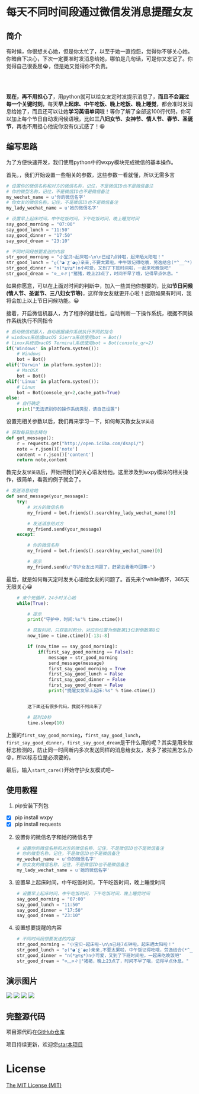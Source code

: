 # 每天不同时间段通过微信发消息提醒女友
## 简介

有时候，你很想关心她，但是你太忙了，以至于她一直抱怨，觉得你不够关心她。你暗自下决心，下次一定要准时发消息给她，哪怕是几句话，可是你又忘记了。你觉得自己很委屈😭，但是她又觉得你不负责。

<br />

<br />

**现在，再不用担心了**，用python就可以给女友定时发提示消息了，**而且不会漏过每一个关键时刻**，每天**早上起床、中午吃饭、晚上吃饭、晚上睡觉**，都会准时发消息给她了，而且还可以让她**学习英语单词**哦！等你了解了全部这100行代码，你可以加上每个节日自动发问候语哦，比如**三八妇女节、女神节、情人节、春节、圣诞节**，再也不用担心他说你没有仪式感了！😀



## 编写思路
为了方便快速开发，我们使用python中的wxpy模块完成微信的基本操作。

首先，，我们开始设置一些相关的参数，这些参数一看就懂，所以无需多言
```python
# 设置你的微信名称和对方的微信名称，记住，不是微信ID也不是微信备注
# 你的微型名称，记住，不是微信ID也不是微信备注
my_wechat_name = u'你的微信名字'
# 你女友的微信名称，记住，不是微信ID也不是微信备注
my_lady_wechat_name = u'她的微信名字'

# 设置早上起床时间，中午吃饭时间，下午吃饭时间，晚上睡觉时间
say_good_morning = "07:00"
say_good_lunch = "11:50"
say_good_dinner = "17:50"
say_good_dream = "23:10"

# 不同时间段想要发送的内容
str_good_morning = "小宝贝~起床啦~\n\n已经7点钟啦，起来晒太阳啦！"
str_good_lunch = "ლ(°◕‵ƹ′◕ლ)亲亲,不要太累啦，中午饭记得吃哦，劳逸结合(*^__^*) 嘻嘻……"
str_good_dinner = "n(*≧▽≦*)n小可爱，又到了下班时间啦，一起来吃晚饭吧"
str_good_dream = "⊙﹏⊙∥∣°猪猪，晚上23点了，时间不早了哦，记得早点休息。"
```

如果你愿意，可以在上面对时间的判断中，加入一些其他你想要的，比如**节日问候(情人节、圣诞节、三八妇女节等)**，这样你女友就更开心啦！后期如果有时间，我将会加上以上节日问候功能。😀



接着，开启微信机器人，为了程序的健壮性，自动判断一下操作系统，根据不同操作系统执行不同指令
```python
# 启动微信机器人，自动根据操作系统执行不同的指令
# windows系统或macOS Sierra系统使用bot = Bot()
# linux系统或macOS Terminal系统使用bot = Bot(console_qr=2)
if('Windows' in platform.system()):
    # Windows
    bot = Bot()
elif('Darwin' in platform.system()):
    # MacOSX
    bot = Bot()
elif('Linux' in platform.system()):
    # Linux
    bot = Bot(console_qr=2,cache_path=True)
else:
    # 自行确定
    print("无法识别你的操作系统类型，请自己设置")
```



设置完相关参数以后，我们再来学习一下，如何每天教女友`学英语`
```python
# 获取每日励志精句
def get_message():
    r = requests.get("http://open.iciba.com/dsapi/")
    note = r.json()['note']
    content = r.json()['content']
    return note,content
```



教完女友`学英语`后，开始把我们的关心语发给他。这里涉及到wxpy模块的相关操作，很简单，看我的例子就会了。
```python
# 发送消息给她
def send_message(your_message):
    try:
        # 对方的微信名称
        my_friend = bot.friends().search(my_lady_wechat_name)[0]

        # 发送消息给对方
        my_friend.send(your_message)
    except:

        # 你的微信名称
        my_friend = bot.friends().search(my_wechat_name)[0]

        # 提示
        my_friend.send(u"守护女友出问题了，赶紧去看看咋回事~")
```


最后，就是如何每天定时发关心语给女友的问题了。首先来个while循环，365天无限关心😀
```python
    # 来个死循环，24小时关心她
    while(True):

        # 提示
        print("守护中，时间:%s"% time.ctime())

        # 获取时间，只获取时和分，对应的位置为倒数第13位到倒数第8位
        now_time = time.ctime()[-13:-8]

        if (now_time == say_good_morning):
            if(first_say_good_morning == False):
                message = str_good_morning
                send_message(message)
                first_say_good_morning = True
                first_say_good_lunch = False
                first_say_good_dinner = False
                first_say_good_dream = False
                print("提醒女友早上起床:%s" % time.ctime())


        这下面还有很多代码，我就不列出来了

        # 延时10秒
        time.sleep(10)
```

上面的`first_say_good_morning`，`first_say_good_lunch`，`first_say_good_dinner`，`first_say_good_dream`是干什么用的呢？其实是用来做标志检测的，防止同一时间断内多次发送同样的消息给女友，发多了被拉黑怎么办😰，所以标志位是必须要的。


最后，输入`start_care()`开始守护女友模式吧~



## 使用教程

1. pip安装下列包
- [x] pip install wxpy
- [x] pip install requests
2. 设置你的微信名字和她的微信名字

```python
    # 设置你的微信名称和对方的微信名称，记住，不是微信ID也不是微信备注
    # 你的微型名称，记住，不是微信ID也不是微信备注
    my_wechat_name = u'你的微信名字'
    # 你女友的微信名称，记住，不是微信ID也不是微信备注
    my_lady_wechat_name = u'她的微信名字'
```
3. 设置早上起床时间，中午吃饭时间，下午吃饭时间，晚上睡觉时间
```python
    # 设置早上起床时间，中午吃饭时间，下午吃饭时间，晚上睡觉时间
    say_good_morning = "07:00"
    say_good_lunch = "11:50"
    say_good_dinner = "17:50"
    say_good_dream = "23:10"
```

4. 设置想要提醒的内容
```python
    # 不同时间段想要发送的内容
    str_good_morning = "小宝贝~起床啦~\n\n已经7点钟啦，起来晒太阳啦！"
    str_good_lunch = "ლ(°◕‵ƹ′◕ლ)亲亲,不要太累啦，中午饭记得吃哦，劳逸结合(*^__^*) 嘻嘻……"
    str_good_dinner = "n(*≧▽≦*)n小可爱，又到了下班时间啦，一起来吃晚饭吧"
    str_good_dream = "⊙﹏⊙∥∣°猪猪，晚上23点了，时间不早了哦，记得早点休息。"
```

## 演示图片

![](example1.png)
![](example2.png)
![](example3.png)
![](example4.png)


## 完整源代码
项目源代码在[GitHub仓库][5]

项目持续更新，欢迎您[star本项目][5]



# License
[The MIT License (MIT)][6]



[5]:https://github.com/shengqiangzhang/examples-of-web-crawlers
[6]:http://opensource.org/licenses/MIT
[7]:https://raw.githubusercontent.com/shengqiangzhang/examples-of-web-crawlers/master/3.%E6%B7%98%E5%AE%9D%E5%B7%B2%E4%B9%B0%E5%88%B0%E7%9A%84%E5%AE%9D%E8%B4%9D%E6%95%B0%E6%8D%AE%E7%88%AC%E8%99%AB(%E5%B7%B2%E6%A8%A1%E6%8B%9F%E7%99%BB%E5%BD%95)/example.gif
[8]:https://raw.githubusercontent.com/shengqiangzhang/examples-of-web-crawlers/master/1.%E6%B7%98%E5%AE%9D%E6%A8%A1%E6%8B%9F%E7%99%BB%E5%BD%95/example.gif